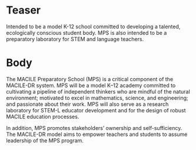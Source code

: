 # Teaser
Intended to be a model K-12 school committed to developing a talented, ecologically conscious student body. MPS is also intended to be a preparatory laboratory for STEM and language teachers. 

# Body
The MACILE Preparatory School (MPS) is a critical component of the MACILE-DR system. MPS will be a model K–12 academy committed to cultivating a pipeline of independent thinkers who are mindful of the natural environment; motivated to excel in mathematics, science, and engineering; and passionate about their work. MPS will also serve as a research laboratory for STEM-L educator development and for the design of robust MACILE education processes.

In addition, MPS promotes stakeholders’ ownership and self-sufficiency. The MACILE-DR model aims to empower teachers and students to assume leadership of the MPS program. 

